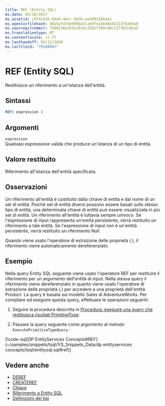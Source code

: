 ```yaml
---
title: REF (Entity SQL)
ms.date: 03/30/2017
ms.assetid: c5f4cb35-69e9-44cc-b63b-ee38922bbda1
ms.openlocfilehash: 40a5afd7eb99dba7cae8fe14ed0a45213fda94a0
ms.sourcegitcommit: 7588136e355e10cbc2582f389c90c127363c02a5
ms.translationtype: MT
ms.contentlocale: it-IT
ms.lasthandoff: 03/12/2020
ms.locfileid: "79149947"
---
```

# <a name="ref-entity-sql"></a>REF (Entity SQL)
Restituisce un riferimento a un'istanza dell'entità.  
  
## <a name="syntax"></a>Sintassi  
  
```sql  
REF( expression )
```  
  
## <a name="arguments"></a>Argomenti  
 `expression`  
 Qualsiasi espressione valida che produce un'istanza di un tipo di entità.  
  
## <a name="return-value"></a>Valore restituito  
 Riferimento all'istanza dell'entità specificata.  
  
## <a name="remarks"></a>Osservazioni  
 Un riferimento all'entità è costituito dalla chiave di entità e dal nome di un set di entità. Poiché set di entità diversi possono essere basati sullo stesso tipo di entità, una determinata chiave di entità può essere visualizzata in più set di entità. Un riferimento all'entità è tuttavia sempre univoco. Se l'espressione di input rappresenta un'entità persistente, verrà restituito un riferimento a tale entità. Se l'espressione di input non è un'entità persistente, verrà restituito un riferimento Null.  
  
 Quando viene usato l'operatore di estrazione delle proprietà (.), il riferimento viene automaticamente dereferenziato.  
  
## <a name="example"></a>Esempio  
 Nella query Entity SQL seguente viene usato l'operatore REF per restituire il riferimento per un argomento dell'entità di input. Nella stessa query il riferimento viene dereferenziato in quanto viene usato l'operatore di estrazione delle proprietà (.) per accedere a una proprietà dell'entità Product. La query è basata sul modello Sales di AdventureWorks. Per compilare ed eseguire questa query, effettuare le operazioni seguenti:  
  
1. Seguire la procedura descritta in [Procedura: eseguire una query che restituisca risultati PrimitiveType](../how-to-execute-a-query-that-returns-primitivetype-results.md).  
  
2. Passare la query seguente come argomento al metodo `ExecutePrimitiveTypeQuery` :  
  
 [!code-sql[DP EntityServices Concepts#REF](~/samples/snippets/tsql/VS_Snippets_Data/dp entityservices concepts/tsql/entitysql.sql#ref)]  
  
## <a name="see-also"></a>Vedere anche

- [DEREF](deref-entity-sql.md)
- [CREATEREF](createref-entity-sql.md)
- [Chiave](key-entity-sql.md)
- [Riferimento a Entity SQL](entity-sql-reference.md)
- [Definizioni dei tipi](type-definitions-entity-sql.md)
